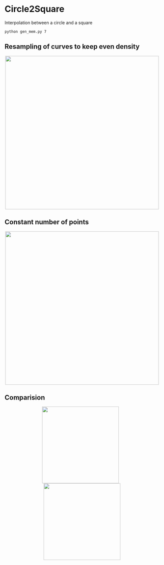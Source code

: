 # Circle2Square

Interpolation between a circle and a square

```
python gen_mem.py 7
```

## Resampling of curves to keep even density

<p align="center">
  <img width="500" src="images/dens.gif">
</p>

## Constant number of points

<p align="center">
  <img width="500" src="images/dots.gif">
</p>

## Comparision

<p align="center">
  <img width="250" src="images/dens.gif" style="padding-right:10px">
  <img width="250" src="images/dots.gif">
</p>
